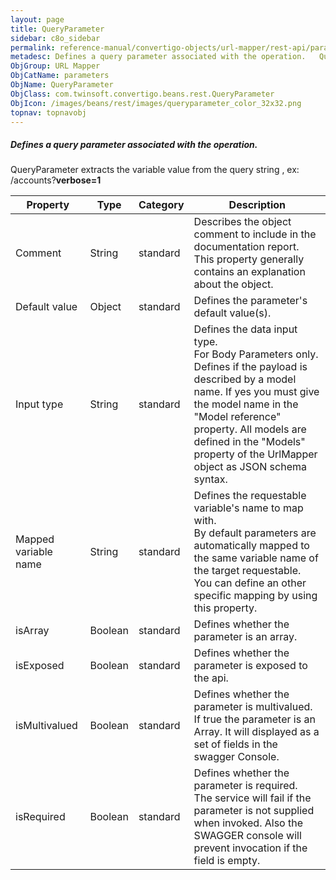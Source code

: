 ```yaml
---
layout: page
title: QueryParameter
sidebar: c8o_sidebar
permalink: reference-manual/convertigo-objects/url-mapper/rest-api/parameters/queryparameter/
metadesc: Defines a query parameter associated with the operation.   QueryParameter extracts the variable value from the query string , ex  /accounts? verbose=1
ObjGroup: URL Mapper
ObjCatName: parameters
ObjName: QueryParameter
ObjClass: com.twinsoft.convertigo.beans.rest.QueryParameter
ObjIcon: /images/beans/rest/images/queryparameter_color_32x32.png
topnav: topnavobj
---
```

##### Defines a query parameter associated with the operation. 

QueryParameter extracts the variable value from the query string , ex: /accounts?<b>verbose=1</b>

Property | Type | Category | Description
--- | --- | --- | ---
Comment | String | standard | Describes the object comment to include in the documentation report.<br/>This property generally contains an explanation about the object.
Default value | Object | standard | Defines the parameter's default value(s).<br/>
Input type | String | standard | Defines the data input type.<br/>For Body Parameters only. Defines if the payload is described by a model name. If yes you must give the model name in the "Model reference" property. All models are defined in the "Models" property of the UrlMapper object as JSON schema syntax.
Mapped variable name | String | standard | Defines the requestable variable's name to map with.<br/>By default parameters are automatically mapped to the same variable name of the target requestable. You can define an other specific mapping by using this property.
isArray | Boolean | standard | Defines whether the parameter is an array.<br/>
isExposed | Boolean | standard | Defines whether the parameter is exposed to the api.<br/>
isMultivalued | Boolean | standard | Defines whether the parameter is multivalued.<br/>If true the parameter is an Array. It will displayed as a set of fields in the swagger Console.
isRequired | Boolean | standard | Defines whether the parameter is required.<br/>The service will fail if the parameter is not supplied when invoked. Also the SWAGGER console will prevent invocation if the field is empty.
